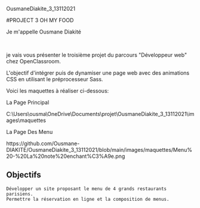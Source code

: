 OusmaneDiakite_3_13112021


#PROJECT 3 OH MY FOOD


<p>Je m'appelle Ousmane Diakité</p><br>
<p>je vais vous présenter le troisième projet du parcours "Développeur web" chez OpenClassroom.</p> 
<p>L'objectif d'intégrer puis de dynamiser une page web avec des animations CSS en utilisant le préprocesseur Sass.</p>
<p>Voici les maquettes à réaliser ci-dessous:</p>

<p>La Page Principal</p>
C:\Users\ousma\OneDrive\Documents\projet\OusmaneDiakite_3_13112021\images\maquettes

<p>La Page Des Menu</p>
https://github.com/Ousmane-DIAKITE/OusmaneDiakite_3_13112021/blob/main/images/maquettes/Menu%20-%20La%20note%20enchant%C3%A9e.png

<h2>Objectifs</h2>

    Développer un site proposant le menu de 4 grands restaurants parisiens.
    Permettre la réservation en ligne et la composition de menus.
